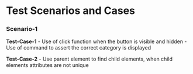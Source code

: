 # Test Scenarios and Cases
### Scenario-1
   **Test-Case-1** 
       - Use of click function when the button is visible and hidden
       - Use of command to assert the correct category is displayed 
    
   **Test-Case-2** 
        - Use parent element to find child elements, when child elements attributes are not unique
	


